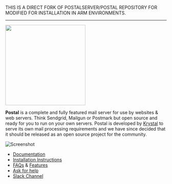 THIS IS A DIRECT FORK OF POSTALSERVER/POSTAL REPOSITORY FOR MODIFIED FOR INSTALLATION IN ARM ENVIRONMENTS.

----

<img src="https://share.adam.ac/21/logo-g3hWemROTemCYbWlmL.svg" width="250" />

**Postal** is a complete and fully featured mail server for use by websites & web servers. Think Sendgrid, Mailgun or Postmark but open source and ready for you to run on your own servers. Postal is developed by [Krystal](https://k.io) to serve its own mail processing requirements and we have since decided that it should be released as an open source project for the community.

![Screenshot](https://share.adam.ac/17/k4lA5OuPlU2.png)

* [Documentation](https://docs.postalserver.io)
* [Installation Instructions](https://docs.postalserver.io/install/prerequisites)
* [FAQs](https://docs.postalserver.io/welcome/faqs) & [Features](https://docs.postalserver.io/welcome/feature-list)
* [Ask for help](https://github.com/postalserver/postal/discussions)
* [Slack Channel](https://slack.k.io)
